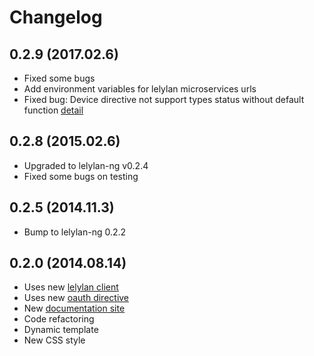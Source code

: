 # Changelog

## 0.2.9 (2017.02.6)
* Fixed some bugs
* Add environment variables for lelylan microservices urls
* Fixed bug: Device directive not support types status without default function [detail](https://github.com/lelylan/device-directive-ng/issues/105)

## 0.2.8 (2015.02.6)

* Upgraded to lelylan-ng v0.2.4
* Fixed some bugs on testing

## 0.2.5 (2014.11.3)

* Bump to lelylan-ng 0.2.2

## 0.2.0 (2014.08.14)

* Uses new [lelylan client](http://lelylan.github.io/lelylan-ng/)
* Uses new [oauth directive](http://andreareginato.github.io/oauth-ng/)
* New [documentation site](http://lelylan.github.com/device-directive-ng)
* Code refactoring
* Dynamic template
* New CSS style
